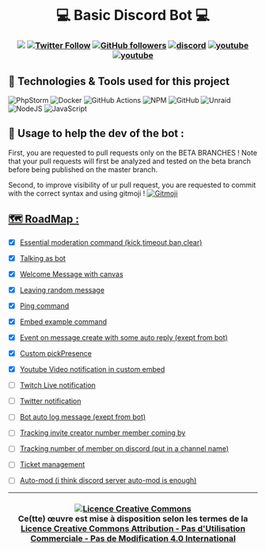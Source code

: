 <h1 align=center>💻 Basic Discord Bot 💻</h1>

<h3 align="center">

![](https://komarev.com/ghpvc/?username=DrLanderf&label=Views&color=lightgrey)
[![Twitter Follow](https://img.shields.io/twitter/follow/LanderfCorp?label=Follow)](https://twitter.com/intent/follow?screen_name=LanderfCorp)
[![GitHub followers](https://img.shields.io/github/followers/DrLanderf?label=Follow&style=social)](https://github.com/Drlanderf)
[![discord](https://img.shields.io/badge/Join_Discord-5865F2.svg?&style=flat-square&logo=discord&logoColor=white&link=https://discord.gg/rqNgRkvZsq)](https://discord.gg/rqNgRkvZsq)
[![youtube](https://img.shields.io/youtube/channel/subscribers/UCnK7oWn1A7RvKiB19ZIECZg?style=social)](https://www.youtube.com/channel/UCnK7oWn1A7RvKiB19ZIECZg)
[![youtube](https://img.shields.io/twitch/status/doc_landerf?style=social)](https://www.twitch.tv/doc_landerf)

</h3>

## 🧰 Technologies & Tools used for this project

![PhpStorm](https://img.shields.io/badge/phpstorm-143?style=for-the-badge&logo=phpstorm&logoColor=black&color=black&labelColor=darkorchid)
![Docker](https://img.shields.io/badge/docker-%230db7ed.svg?style=for-the-badge&logo=docker&logoColor=white)
![GitHub Actions](https://img.shields.io/badge/github%20actions-%232671E5.svg?style=for-the-badge&logo=githubactions&logoColor=white)
![NPM](https://img.shields.io/badge/NPM-%23000000.svg?style=for-the-badge&logo=npm&logoColor=white)
![GitHub](https://img.shields.io/badge/github-%23121011.svg?style=for-the-badge&logo=github&logoColor=white)
![Unraid](https://img.shields.io/badge/unraid-%23F15A2C.svg?style=for-the-badge&logo=unraid&logoColor=white)
![NodeJS](https://img.shields.io/badge/node.js-6DA55F?style=for-the-badge&logo=node.js&logoColor=white)
![JavaScript](https://img.shields.io/badge/javascript-%23323330.svg?style=for-the-badge&logo=javascript&logoColor=%23F7DF1E)

## 🧰 Usage to help the dev of the bot :

First, you are requested to pull requests only on the BETA BRANCHES !
Note that your pull requests will first be analyzed and tested on the beta branch before being published on the master branch.

Second, to improve visibility of ur pull request, you are requested to commit with the correct syntax and using gitmoji !
<a href="https://gitmoji.dev">
		<img src="https://img.shields.io/badge/gitmoji-%20😜%20😍-FFDD67.svg?style=flat-square"
			 alt="Gitmoji">
  
## 🗺️ RoadMap :
  - [X] Essential moderation command (kick,timeout,ban,clear)
  - [X] Talking as bot
  - [X] Welcome Message with canvas
  - [X] Leaving random message
  - [X] Ping command
  - [X] Embed example command
  - [X] Event on message create with some auto reply (exept from bot)
  - [X] Custom pickPresence
  - [X] Youtube Video notification in custom embed
  - [ ] Twitch Live notification
  - [ ] Twitter notification
  - [ ] Bot auto log message (exept from bot)
  - [ ] Tracking invite creator number member coming by 
  - [ ] Tracking number of member on discord (put in a channel name)
  - [ ] Ticket management
  - [ ] Auto-mod (i think discord server auto-mod is enough)
  

---  
  
</h5>
<h3 align="center">
<a  rel="license" href="http://creativecommons.org/licenses/by-nc-nd/4.0/">
<img alt="Licence Creative Commons" style="border-width:0" src="https://i.creativecommons.org/l/by-nc-nd/4.0/88x31.png" />
</a><br />Ce(tte) œuvre est mise à disposition selon les termes de la <a rel="license" href="http://creativecommons.org/licenses/by-nc-nd/4.0/">
Licence Creative Commons Attribution - Pas d&#39;Utilisation Commerciale - Pas de Modification 4.0 International</a>
  </h5>
